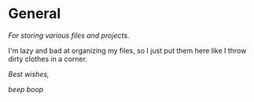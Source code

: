 # General
*For storing various files and projects.*

I'm lazy and bad at organizing my files, so I just put them here like I throw dirty clothes in a corner.




*Best wishes,*

*beep boop*
